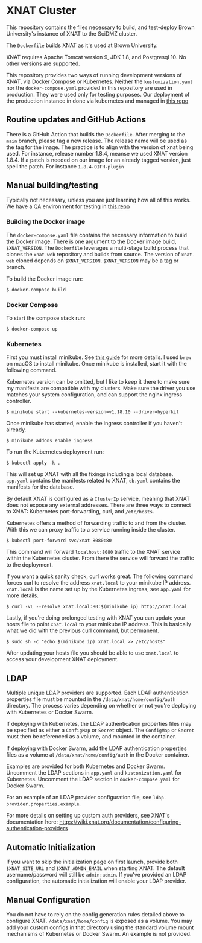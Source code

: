 # XNAT Cluster

This repository contains the files necessary to build, and test-deploy Brown
University's instance of XNAT to the SciDMZ cluster. 

The `Dockerfile` builds XNAT as it's used at Brown University.

XNAT requires Apache Tomcat version 9, JDK 1.8, and Postgresql 10. No other
versions are supported.

This repository provides two ways of running development versions of XNAT,
via Docker Compose or Kubernetes. Neither the `kustomization.yaml` nor the `docker-compose.yaml` provided in this repository are used in production. They were used only for testing purposes.
Our deployment of the production instance in done via kubernetes and managed in [this repo](https://github.com/brown-ccv/k8s-deploy-bke)

## Routine updates and GitHub Actions

There is a GitHub Action that builds the `Dockerfile`. After merging to the `main` branch, please tag a new release. The release name will be used as the tag for the image. The practice is to align with the version of xnat being used. For instance, release number 1.8.4, meanse we used XNAT version 1.8.4. If a patch is needed on our image for an already tagged version, just spell the patch. For instance `1.8.4-OIFH-plugin`

## Manual building/testing

Typically not necessary, unless you are just learning how all of this works. We have a QA environment for testing in [this repo](https://github.com/brown-ccv/k8s-deploy-bke)

### Building the Docker image

The `docker-compose.yaml` file contains the necessary information to build
the Docker image. There is one argument to the Docker image build,
`$XNAT_VERSION`. The `Dockerfile` leverages a multi-stage build process
that clones the `xnat-web` repository and builds from source. The version
of `xnat-web` cloned depends on `$XNAT_VERSION`. `$XNAT_VERSION` may be a
tag or branch.

To build the Docker image run:

```
$ docker-compose build
```

### Docker Compose

To start the compose stack run:

```
$ docker-compose up
```

### Kubernetes

First you must install minikube. See [this guide][1] for more details. I
used `brew` on macOS to install minikube. Once minikube is installed, start
it with the following command.

Kubernetes version can be omitted, but I like to keep it there to make
sure my manifests are compatible with my clusters. Make sure the driver
you use matches your system configuration, and can support the nginx
ingress controller.

```
$ minikube start --kubernetes-version=v1.18.10 --driver=hyperkit
```

Once minikube has started, enable the ingress controller if you haven't
already.

```
$ minikube addons enable ingress
```

To run the Kubernetes deployment run:

```
$ kubectl apply -k .
```

This will set up XNAT with all the fixings including a local database.
`app.yaml` contains the manifests related to XNAT, `db.yaml` contains the
manifests for the database.

By default XNAT is configured as a `ClusterIp` service, meaning that XNAT
does not expose any external addresses. There are three ways to connect to
XNAT: Kubernetes port-forwarding, curl, and `/etc/hosts`.

Kubernetes offers a method of forwarding traffic to and from the cluster.
With this we can proxy traffic to a service running inside the cluster.

```
$ kubectl port-forward svc/xnat 8080:80
```

This command will forward `localhost:8080` traffic to the XNAT service
within the Kubernetes cluster. From there the service will forward the
traffic to the deployment.

If you want a quick sanity check, curl works great. The following command
forces curl to resolve the address `xnat.local` to your minikube IP
address. `xnat.local` is the name set up by the Kubernetes ingress, see
`app.yaml` for more details.

```
$ curl -vL --resolve xnat.local:80:$(minikube ip) http://xnat.local
```

Lastly, if you're doing prolonged testing with XNAT you can update your
hosts file to point `xnat.local` to your minikube IP address. This is
basically what we did with the previous curl command, but permanent.

```
$ sudo sh -c "echo $(minikube ip) xnat.local >> /etc/hosts"
```

After updating your hosts file you should be able to use `xnat.local` to
access your development XNAT deployment.

## LDAP

Multiple unique LDAP providers are supported. Each LDAP authentication
properties file must be mounted in the `/data/xnat/home/config/auth`
directory. The process varies depending on whether or not you're deploying
with Kubernetes or Docker Swarm.

If deploying with Kubernetes, the LDAP authentication properties files may
be specified as either a `ConfigMap` or `Secret` object. The `ConfigMap` or
`Secret` must then be referenced as a volume, and mounted in the container.

If deploying with Docker Swarm, add the LDAP authentication properties
files as a volume at `/data/xnat/home/config/auth` in the Docker container.

Examples are provided for both Kubernetes and Docker Swarm. Uncomment the
LDAP sections in `app.yaml` and `kustomization.yaml` for Kubernetes.
Uncomment the LDAP section in `docker-compose.yaml` for Docker Swarm.

For an example of an LDAP provider configuration file, see `ldap-provider.properties.example`.

For more details on setting up custom auth providers, see XNAT's documentation here: https://wiki.xnat.org/documentation/configuring-authentication-providers

## Automatic Initialization

If you want to skip the initialization page on first launch, provide both
`$XNAT_SITE_URL` and `$XNAT_ADMIN_EMAIL` when starting XNAT. The default
username/password will still be `admin:admin`. If you've provided an LDAP
configuration, the automatic initialization will enable your LDAP provider.

## Manual Configuration

You do not have to rely on the config generation rules detailed above to
configure XNAT. `/data/xnat/home/config` is exposed as a volume. You may
add your custom configs in that directory using the standard volume mount
mechanisms of Kubernetes or Docker Swarm. An example is not provided.

[1]: https://minikube.sigs.k8s.io/docs/start/
